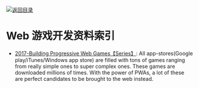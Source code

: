 [![返回目录](https://parg.co/UGo)](https://parg.co/b4z) 
 


 


 


 



# Web 游戏开发资料索引



- [2017-Building Progressive Web Games【Series】](https://medium.com/@prateekbh/progressive-web-games-part-1-62dcb89c39ff): All app-stores(Google play/iTunes/Windows app store) are filled with tons of games ranging from really simple ones to super complex ones. These games are downloaded millions of times. With the power of PWAs, a lot of these are perfect candidates to be brought to the web instead.